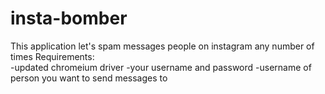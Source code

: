 # insta-bomber
This application let's spam messages people on instagram any number of times
Requirements:\
-updated chromeium driver
-your username and password
-username of person you want to send messages to
